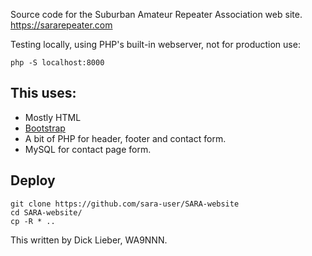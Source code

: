 Source code for the Suburban Amateur Repeater Association web site. https://sararepeater.com

Testing locally, using PHP's built-in webserver, not for production use:

```php -S localhost:8000```

## This uses:
- Mostly HTML
- [Bootstrap](https://getbootstrap.com) 
- A bit of PHP for header, footer and contact form.
- MySQL for contact page form.


## Deploy
```aiignore
git clone https://github.com/sara-user/SARA-website
cd SARA-website/
cp -R * ..
```

This written by Dick Lieber, WA9NNN.